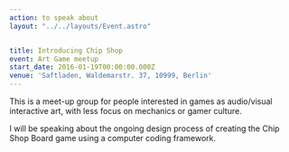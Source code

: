 ```yaml
---
action: to speak about
layout: "../../layouts/Event.astro"


title: Introducing Chip Shop
event: Art Game meetup
start_date: 2016-01-19T00:00:00.000Z
venue: 'Saftladen, Waldemarstr. 37, 10999, Berlin'
---
```


This is a  meet-up group for people interested in games as audio/visual interactive art, with less focus on mechanics or gamer culture.

I will be speaking about the ongoing design process of creating the Chip Shop Board game using a computer coding framework.
